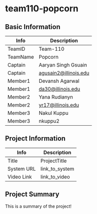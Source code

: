 # team110-popcorn

## Basic Information

|   Info      |        Description     |
| ----------- | ---------------------- |
| TeamID      |        Team-110        |
| TeamName    |         Popcorn        |
| Captain     |  Aaryan Singh Gsuain   |
| Captain     | agusain2@illinois.edu  |
| Member1     |    Devansh Agarwal     |
| Member1     |    da30@illinois.edu   |
| Member2     |      Yana Rudianyn     |
| Member2     |    yr17@illinois.edu   |
| Member3     |      Nakul Kuppu       |
| Member3     |          nkuppu2       |

## Project Information

|   Info      |        Description     |
| ----------- | ---------------------- |
|  Title      |       ProjectTitle     |
| System URL  |      link_to_system    |
| Video Link  |      link_to_video     |

## Project Summary

This is a summary of the project!
